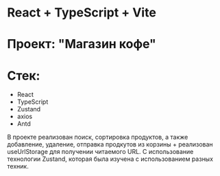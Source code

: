 # React + TypeScript + Vite

# Проект: "Магазин кофе"
# Cтек:
- React
- TypeScript
- Zustand
- axios
- Antd

В проекте реализован поиск, сортировка продуктов, а также добавление, удаление, отправка продкутов из корзины + реализован useUrlStorage для получении читаемого URL.
С использование технологии Zustand, которая была изучена с использованием разных техник. 
